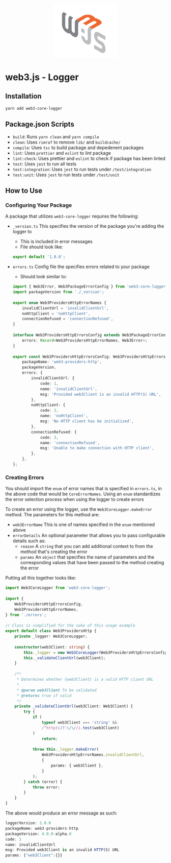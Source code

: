 <p align="center">
  <img src="../../assets/logo/web3js.jpg" width="200" alt="web3.js" />
</p>

# web3.js - Logger

## Installation

```bash
yarn add web3-core-logger
```

## Package.json Scripts

-   `build`: Runs `yarn clean` and `yarn compile`
-   `clean`: Uses `rimraf` to remove `lib/` and `buildcache/`
-   `compile`: Uses `tsc` to build package and depedenent packages
-   `lint`: Uses `prettier` and `eslint` to lint package
-   `lint:check`: Uses prettier and `eslint` to check if package has been linted
-   `test`: Uses `jest` to run all tests
-   `test:integration`: Uses `jest` to run tests under `/test/integration`
-   `test:unit`: Uses `jest` to run tests under `/test/unit`

## How to Use

### Configuring Your Package

A package that utilizes `web3-core-logger` requires the following:

-   `_version.ts` This specifies the version of the package you're adding the logger to
    -   This is included in error messages
    -   File should look like:
    ```typescript
    export default '1.0.0';
    ```
-   `errors.ts` Config file the specifies errors related to your package

    -   Should look similar to:

    ```typescript
    import { Web3Error, Web3PackageErrorConfig } from 'web3-core-logger/src/types';
    import packageVersion from './_version';

    export enum Web3ProvidersHttpErrorNames {
        invalidClientUrl = 'invalidClientUrl',
        noHttpClient = 'noHttpClient',
        connectionRefused = 'connectionRefused',
    }

    interface Web3ProvidersHttpErrorsConfig extends Web3PackageErrorConfig {
        errors: Record<Web3ProvidersHttpErrorNames, Web3Error>;
    }

    export const Web3ProvidersHttpErrorsConfig: Web3ProvidersHttpErrorsConfig = {
        packageName: 'web3-providers-http',
        packageVersion,
        errors: {
            invalidClientUrl: {
                code: 1,
                name: 'invalidClientUrl',
                msg: 'Provided web3Client is an invalid HTTP(S) URL',
            },
            noHttpClient: {
                code: 2,
                name: 'noHttpClient',
                msg: 'No HTTP client has be initialized',
            },
            connectionRefused: {
                code: 3,
                name: 'connectionRefused',
                msg: 'Unable to make connection with HTTP client',
            },
        },
    };
    ```

### Creating Errors

You should import the `enum` of error names that is specified in `errors.ts`, in the above code that would be `CoreErrorNames`. Using an `enum` standardizes the error selection process when using the logger to create errors

To create an error using the logger, use the `Web3CoreLogger.makeError` method. The parameters for this method are:

-   `web3ErrorName` This is one of names specified in the `enum` mentioned above
-   `errorDetails` An optional parameter that allows you to pass configurable details such as:
    -   `reason` A `string` that you can add additional context to from the method that's creating the error
    -   `params` An `object` that specifies the name of parameters and the corresponding values that have been passed to the method creating the error

Putting all this together looks like:

```typescript
import Web3CoreLogger from 'web3-core-logger';

import {
    Web3ProvidersHttpErrorsConfig,
    Web3ProvidersHttpErrorNames,
} from './errors';

// Class is simplified for the sake of this usage example
export default class Web3ProvidersHttp {
    private _logger: Web3CoreLogger;

    constructor(web3Client: string) {
        this._logger = new Web3CoreLogger(Web3ProvidersHttpErrorsConfig);
        this._validateClientUrl(web3Client);
    }

    /**
     * Determines whether {web3Client} is a valid HTTP client URL
     *
     * @param web3Client To be validated
     * @returns true if valid
     */
    private _validateClientUrl(web3Client: Web3Client) {
        try {
            if (
                typeof web3Client === 'string' &&
                /^http(s)?:\/\//i.test(web3Client)
            )
                return;

            throw this._logger.makeError(
                Web3ProvidersHttpErrorNames.invalidClientUrl,
                {
                    params: { web3Client },
                }
            );
        } catch (error) {
            throw error;
        }
    }
}
```

The above would produce an error message as such:

```typescript
loggerVersion: 1.0.0
packageName: web3-providers-http
packageVersion: 4.0.0-alpha.0
code: 1
name: invalidClientUrl
msg: Provided web3Client is an invalid HTTP(S) URL
params: {"web3Client":{}}
```
